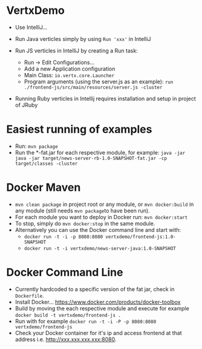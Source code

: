 # VertxDemo

* Use IntelliJ...

* Run Java verticles simply by using `Run 'xxx'` in IntelliJ

* Run JS verticles in IntelliJ by creating a Run task:
    - Run -> Edit Configurations...
    - Add a new Application configuration
    - Main Class: ```io.vertx.core.Launcher```
    - Program arguments (using the server.js as an example): ```run ./frontend-js/src/main/resources/server.js -cluster```
    
* Running Ruby verticles in Intellij requires installation and setup in project of JRuby
    
# Easiest running of examples
* Run: `mvn package`
* Run the *-fat.jar for each respective module, for example: 
`java -jar java -jar target/news-server-rb-1.0-SNAPSHOT-fat.jar -cp target/classes -cluster`  

# Docker Maven
  * `mvn clean package` in project root or any module, or `mvn docker:build` in any module (still needs `mvn package`to have been run). 
  * For each module you want to deploy in Docker run: `mvn docker:start`
  * To stop, simply do `mvn docker:stop` in the same module.
  * Alternatively you can use the Docker command line and start with:
    * `docker run -t -i -p 8080:8080 vertxdemo/frontend-js:1.0-SNAPSHOT`
    * `docker run -t -i vertxdemo/news-server-java:1.0-SNAPSHOT`
  
# Docker Command Line
  * Currently hardcoded to a specific version of the fat jar, check in `Dockerfile`.
  * Install Docker... <https://www.docker.com/products/docker-toolbox>
  * Build by moving the each respective module and execute for example `docker build -t vertxdemo/frontend-js .`
  * Run with for example `docker run -t -i -P -p 8080:8080 vertxdemo/frontend-js`
  * Check your Docker container for it's ip and access frontend at that address i.e. <http://xxx.xxx.xxx.xxx:8080>.
  
